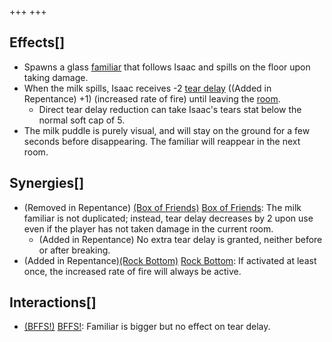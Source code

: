 +++
+++

Effects[]
---------


* Spawns a glass [familiar](/wiki/Familiar "Familiar") that follows Isaac and spills on the floor upon taking damage.
* When the milk spills, Isaac receives -2 [tear delay](/wiki/Attributes#Tear_Delay "Attributes") ((Added in Repentance) +1) (increased rate of fire) until leaving the [room](/wiki/Rooms "Rooms").
	+ Direct tear delay reduction can take Isaac's tears stat below the normal soft cap of 5.
* The milk puddle is purely visual, and will stay on the ground for a few seconds before disappearing. The familiar will reappear in the next room.


Synergies[]
-----------


* (Removed in Repentance) [(Box of Friends)](/wiki/Box_of_Friends "Box of Friends") [Box of Friends](/wiki/Box_of_Friends "Box of Friends"): The milk familiar is not duplicated; instead, tear delay decreases by 2 upon use even if the player has not taken damage in the current room.
	+ (Added in Repentance) No extra tear delay is granted, neither before or after breaking.
* (Added in Repentance)[(Rock Bottom)](/wiki/Rock_Bottom "Rock Bottom") [Rock Bottom](/wiki/Rock_Bottom "Rock Bottom"): If activated at least once, the increased rate of fire will always be active.


Interactions[]
--------------


* [(BFFS!)](/wiki/BFFS! "BFFS!") [BFFS!](/wiki/BFFS! "BFFS!"): Familiar is bigger but no effect on tear delay.


